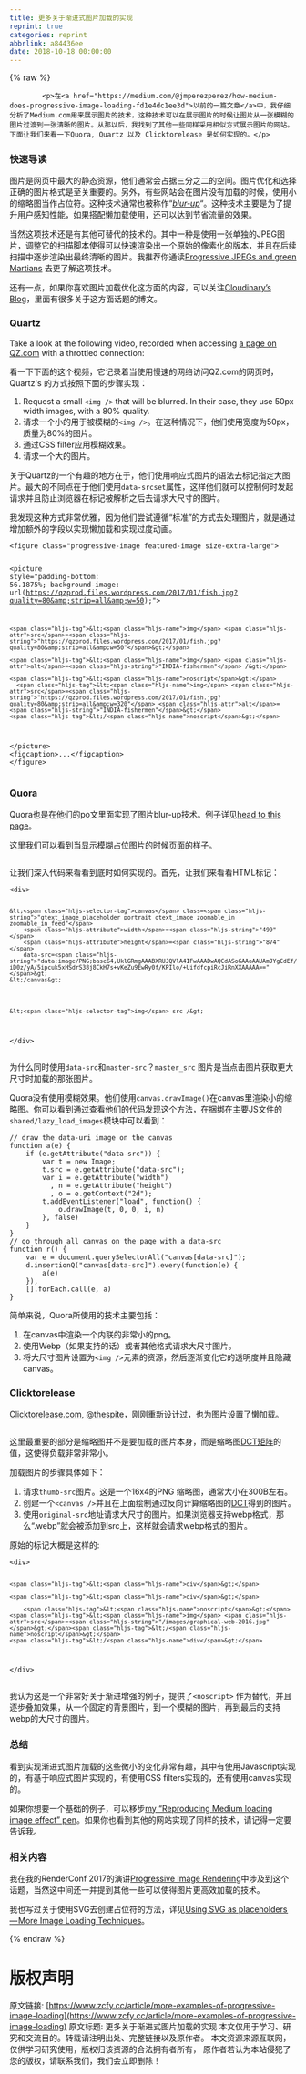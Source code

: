 ```yaml
---
title: 更多关于渐进式图片加载的实现
reprint: true
categories: reprint
abbrlink: a84436ee
date: 2018-10-18 00:00:00
---
```


{% raw %}

            <p>在<a href="https://medium.com/@jmperezperez/how-medium-does-progressive-image-loading-fd1e4dc1ee3d">以前的一篇文章</a>中，我仔细分析了Medium.com用来展示图片的技术，这种技术可以在展示图片的时候让图片从一张模糊的图片过渡到一张清晰的图片。从那以后，我找到了其他一些同样采用相似方式展示图片的网站。下面让我们来看一下Quora, Quartz 以及 Clicktorelease 是如何实现的。</p>
<h3>快速导读</h3>
<p>图片是网页中最大的静态资源，他们通常会占据三分之二的空间。图片优化和选择正确的图片格式是至关重要的。另外，有些网站会在图片没有加载的时候，使用小的缩略图当作占位符。这种技术通常也被称作“<a href="https://css-tricks.com/the-blur-up-technique-for-loading-background-images/"><em>blur-up</em></a>“。这种技术主要是为了提升用户感知性能，如果搭配懒加载使用，还可以达到节省流量的效果。</p>
<p>当然这项技术还是有其他可替代的技术的。其中一种是使用一张单独的JPEG图片，调整它的扫描脚本使得可以快速渲染出一个原始的像素化的版本，并且在后续扫描中逐步渲染出最终清晰的图片。我推荐你通读<a href="http://cloudinary.com/blog/progressive_jpegs_and_green_martians">Progressive JPEGs and green Martians</a> 去更了解这项技术。</p>
<p>还有一点，如果你喜欢图片加载优化这方面的内容，可以关注<a href="http://cloudinary.com/blog">Cloudinary’s Blog</a>，里面有很多关于这方面话题的博文。</p>
<h3>Quartz</h3>
<p>Take a look at the following video, recorded when accessing <a href="https://qz.com/894001/theres-a-wrong-and-a-right-way-to-talk-to-your-dog-according-to-science/">a page on QZ.com</a> with a throttled connection:</p>
<p>看一下下面的这个视频，它记录着当使用慢速的网络访问QZ.com的网页时，Quartz's 的方式按照下面的步骤实现：</p>
<ol>
<li>Request a small <code>&lt;img /&gt;</code> that will be blurred. In their case, they use 50px width images, with a 80% quality.</li>
<li>请求一个小的用于被模糊的<code>&lt;img /&gt;</code>。在这种情况下，他们使用宽度为50px，质量为80%的图片。</li>
<li>通过CSS filter应用模糊效果。</li>
<li>请求一个大的图片。</li>
</ol>
<p>关于Quartz的一个有趣的地方在于，他们使用响应式图片的语法去标记指定大图片。最大的不同点在于他们使用<code>data-srcset</code>属性，这样他们就可以控制何时发起请求并且防止浏览器在标记被解析之后去请求大尺寸的图片。</p>
<p>我发现这种方式非常优雅，因为他们尝试遵循“标准”的方式去处理图片，就是通过增加额外的字段以实现懒加载和实现过度动画。</p>
<pre><code class="hljs xml"><span class="hljs-tag">&lt;<span class="hljs-name">figure</span> <span class="hljs-attr">class</span>=<span class="hljs-string">"progressive-image featured-image size-extra-large"</span>&gt;</span>

  <span class="hljs-tag">&lt;<span class="hljs-name">picture</span> <span class="hljs-attr">style</span>=<span class="hljs-string">"padding-bottom: 56.1875%; background-image: url(https://qzprod.files.wordpress.com/2017/01/fish.jpg?quality=80&amp;strip=all&amp;w=50);"</span>&gt;</span>

    <span class="hljs-tag">&lt;<span class="hljs-name">img</span> <span class="hljs-attr">src</span>=<span class="hljs-string">"https://qzprod.files.wordpress.com/2017/01/fish.jpg?quality=80&amp;strip=all&amp;w=50"</span>&gt;</span>

    <span class="hljs-tag">&lt;<span class="hljs-name">img</span> <span class="hljs-attr">alt</span>=<span class="hljs-string">"INDIA-fishermen"</span> /&gt;</span>

    <span class="hljs-tag">&lt;<span class="hljs-name">noscript</span>&gt;</span>
      <span class="hljs-tag">&lt;<span class="hljs-name">img</span> <span class="hljs-attr">src</span>=<span class="hljs-string">"https://qzprod.files.wordpress.com/2017/01/fish.jpg?quality=80&amp;strip=all&amp;w=320"</span> <span class="hljs-attr">alt</span>=<span class="hljs-string">"INDIA-fishermen"</span>&gt;</span>
    <span class="hljs-tag">&lt;/<span class="hljs-name">noscript</span>&gt;</span>
  <span class="hljs-tag">&lt;/<span class="hljs-name">picture</span>&gt;</span>
  <span class="hljs-tag">&lt;<span class="hljs-name">figcaption</span>&gt;</span>...<span class="hljs-tag">&lt;/<span class="hljs-name">figcaption</span>&gt;</span>
<span class="hljs-tag">&lt;/<span class="hljs-name">figure</span>&gt;</span>
</code></pre><h3>Quora</h3>
<p>Quora也是在他们的po文里面实现了图片blur-up技术。例子详见<a href="https://www.quora.com/How-does-Quora-pre-load-images">head to this page</a>。</p>
<p>这里我们可以看到当显示模糊占位图片的时候页面的样子。</p>
<p><img src="https://p0.ssl.qhimg.com/t01d15cfe42bf2b63fb.png" alt=""></p>
<p>让我们深入代码来看看到底时如何实现的。首先，让我们来看看HTML标记：</p>
<pre><code class="hljs stylus">&lt;div&gt;


    &lt;<span class="hljs-selector-tag">canvas</span> class=<span class="hljs-string">"qtext_image_placeholder portrait qtext_image zoomable_in zoomable_in_feed"</span>
        <span class="hljs-attribute">width</span>=<span class="hljs-string">"499"</span>
        <span class="hljs-attribute">height</span>=<span class="hljs-string">"874"</span>
        data-src=<span class="hljs-string">"data:image/PNG;base64,UklGRmgAAABXRUJQVlA4IFwAAADwAQCdASoGAAoAAUAmJYgCdEf/g…iD0z/yA/5ipcuk5xHSdrS38j8CkH7s+vKeZu9EwRy0f/KPIlo/+UifdfcpiRcJiRnXXAAAAA=="</span>&gt;
    &lt;/canvas&gt;




    &lt;<span class="hljs-selector-tag">img</span> src /&gt;
&lt;/div&gt;
</code></pre><p>为什么同时使用<code>data-src</code>和<code>master-src</code>？<code>master_src</code> 图片是当点击图片获取更大尺寸时加载的那张图片。</p>
<p>Quora没有使用模糊效果。他们使用<code>canvas.drawImage()</code>在canvas里渲染小的缩略图。你可以看到通过查看他们的代码发现这个方法，在捆绑在主要JS文件的<code>shared/lazy_load_images</code>模块中可以看到：</p>
<pre><code class="hljs javascript"><span class="hljs-comment">// draw the data-uri image on the canvas</span>
<span class="hljs-function"><span class="hljs-keyword">function</span> <span class="hljs-title">a</span>(<span class="hljs-params">e</span>) </span>{
    <span class="hljs-keyword">if</span> (e.getAttribute(<span class="hljs-string">"data-src"</span>)) {
        <span class="hljs-keyword">var</span> t = <span class="hljs-keyword">new</span> Image;
        t.src = e.getAttribute(<span class="hljs-string">"data-src"</span>);
        <span class="hljs-keyword">var</span> i = e.getAttribute(<span class="hljs-string">"width"</span>)
          , n = e.getAttribute(<span class="hljs-string">"height"</span>)
          , o = e.getContext(<span class="hljs-string">"2d"</span>);
        t.addEventListener(<span class="hljs-string">"load"</span>, <span class="hljs-function"><span class="hljs-keyword">function</span>(<span class="hljs-params"></span>) </span>{
            o.drawImage(t, <span class="hljs-number">0</span>, <span class="hljs-number">0</span>, i, n)
        }, <span class="hljs-literal">false</span>)
    }
}
<span class="hljs-comment">// go through all canvas on the page with a data-src</span>
<span class="hljs-function"><span class="hljs-keyword">function</span> <span class="hljs-title">r</span>(<span class="hljs-params"></span>) </span>{
    <span class="hljs-keyword">var</span> e = <span class="hljs-built_in">document</span>.querySelectorAll(<span class="hljs-string">"canvas[data-src]"</span>);
    d.insertionQ(<span class="hljs-string">"canvas[data-src]"</span>).every(<span class="hljs-function"><span class="hljs-keyword">function</span>(<span class="hljs-params">e</span>) </span>{
        a(e)
    }),
    [].forEach.call(e, a)
}
</code></pre><p>简单来说，Quora所使用的技术主要包括：</p>
<ol>
<li>在canvas中渲染一个内联的非常小的png。</li>
<li>使用Webp（如果支持的话）或者其他格式请求大尺寸图片。</li>
<li>将大尺寸图片设置为<code>&lt;img /&gt;</code>元素的资源，然后逐渐变化它的透明度并且隐藏canvas。</li>
</ol>
<h3>Clicktorelease</h3>
<p><a href="https://www.clicktorelease.com/">Clicktorelease.com</a>, <a href="https://twitter.com/thespite">@thespite</a>，刚刚重新设计过，也为图片设置了懒加载。</p>
<p><img src="https://p0.ssl.qhimg.com/t01289517093f2be7c5.gif" alt=""></p>
<p>这里最重要的部分是缩略图并不是要加载的图片本身，而是缩略图<a href="https://twitter.com/thespite/status/827110706642305024">DCT矩阵</a>的值，这使得负载非常非常小。</p>
<p>加载图片的步骤具体如下：</p>
<ol>
<li>请求<code>thumb-src</code>图片。这是一个16x4的PNG 缩略图，通常大小在300B左右。</li>
<li>创建一个<code>&lt;canvas /&gt;</code>并且在上面绘制通过反向计算缩略图的<a href="https://en.wikipedia.org/wiki/Discrete_cosine_transform">DCT</a>得到的图片。</li>
<li>使用<code>original-src</code>地址请求大尺寸的图片。如果浏览器支持webp格式，那么“.webp”就会被添加到src上，这样就会请求webp格式的图片。</li>
</ol>
<p>原始的标记大概是这样的:</p>
<pre><code class="hljs xml"><span class="hljs-tag">&lt;<span class="hljs-name">div</span>&gt;</span>




    <span class="hljs-tag">&lt;<span class="hljs-name">div</span>&gt;</span>

    <span class="hljs-tag">&lt;<span class="hljs-name">div</span>&gt;</span>

        <span class="hljs-tag">&lt;<span class="hljs-name">noscript</span>&gt;</span><span class="hljs-tag">&lt;<span class="hljs-name">img</span> <span class="hljs-attr">src</span>=<span class="hljs-string">"/images/graphical-web-2016.jpg"</span>&gt;</span><span class="hljs-tag">&lt;/<span class="hljs-name">noscript</span>&gt;</span>
    <span class="hljs-tag">&lt;/<span class="hljs-name">div</span>&gt;</span>
<span class="hljs-tag">&lt;/<span class="hljs-name">div</span>&gt;</span>
</code></pre><p>我认为这是一个非常好关于渐进增强的例子，提供了<code>&lt;noscript&gt;</code> 作为替代，并且逐步叠加效果，从一个固定的背景图片，到一个模糊的图片，再到最后的支持webp的大尺寸的图片。</p>
<h3>总结</h3>
<p>看到实现渐进式图片加载的这些微小的变化非常有趣，其中有使用Javascript实现的，有基于响应式图片实现的，有使用CSS filters实现的，还有使用canvas实现的。</p>
<p>如果你想要一个基础的例子，可以移步<a href="http://codepen.io/jmperez/pen/yYjPER">my “Reproducing Medium loading image effect” pen</a>。如果你也看到其他的网站实现了同样的技术，请记得一定要告诉我。</p>
<h3>相关内容</h3>
<p>我在我的RenderConf 2017的演讲<a href="https://www.youtube.com/watch?v=S70xyRYCNdY">Progressive Image Rendering</a>中涉及到这个话题，当然这中间还一并提到其他一些可以使得图片更高效加载的技术。</p>
<p>我也写过关于使用SVG去创建占位符的方法，详见<a href="https://medium.com/@jmperezperez/using-svg-as-placeholders-more-image-loading-techniques-bed1b810ab2c">Using SVG as placeholders — More Image Loading Techniques</a>。</p>

          
{% endraw %}

# 版权声明
原文链接: [https://www.zcfy.cc/article/more-examples-of-progressive-image-loading](https://www.zcfy.cc/article/more-examples-of-progressive-image-loading)
原文标题: 更多关于渐进式图片加载的实现
本文仅用于学习、研究和交流目的。转载请注明出处、完整链接以及原作者。
本文资源来源互联网，仅供学习研究使用，版权归该资源的合法拥有者所有，
原作者若认为本站侵犯了您的版权，请联系我们，我们会立即删除！

